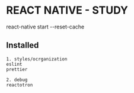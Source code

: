 # REACT NATIVE - STUDY
react-native start --reset-cache


## Installed
```
1. styles/ocrganization 
eslint
prettier

2. debug
reactotron
```